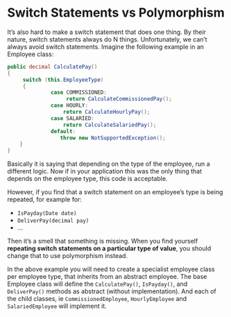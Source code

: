 # Switch Statements vs Polymorphism

It’s also hard to make a switch statement that does one thing. By their nature, switch statements always do N things. Unfortunately, we can’t always avoid switch statements. Imagine the following example in an Employee class:

```c#
public decimal CalculatePay()
{     
     switch (this.EmployeeType)
     {       
              case COMMISSIONED:
                   return CalculateCommissionedPay();
              case HOURLY:
                  return CalculateHourlyPay();
              case SALARIED:
                  return CalculateSalariedPay();
              default:
                 throw new NotSupportedException();
    }
}
```

Basically it is saying that depending on the type of the employee, run a different logic. Now if in your application this was the only thing that depends on the employee type, this code is acceptable.

However, if you find that a switch statement on an employee’s type is being repeated, for example for:

- `IsPayday(Date date)`
- `DeliverPay(decimal pay)`
- ...

Then it’s a smell that something is missing. When you find yourself **repeating switch statements on a particular type of value**, you should change that to use polymorphism instead.

In the above example you will need to create a specialist employee class per employee type, that inherits from an abstract employee. The base Employee class will define the `CalculatePay()`, `IsPayday()`, and `DeliverPay()` methods as abstract (without implementation). And each of the child classes, ie `CommissionedEmployee`, `HourlyEmployee` and `SalariedEmployee` will implement it.

